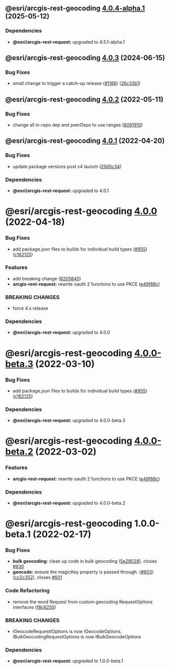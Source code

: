 ## @esri/arcgis-rest-geocoding [4.0.4-alpha.1](https://github.com/Esri/arcgis-rest-js/compare/@esri/arcgis-rest-geocoding@4.0.3...@esri/arcgis-rest-geocoding@4.0.4-alpha.1) (2025-05-12)





### Dependencies

* **@esri/arcgis-rest-request:** upgraded to 4.5.1-alpha.1

## @esri/arcgis-rest-geocoding [4.0.3](https://github.com/Esri/arcgis-rest-js/compare/@esri/arcgis-rest-geocoding@4.0.2...@esri/arcgis-rest-geocoding@4.0.3) (2024-06-15)


### Bug Fixes

* small change to trigger a catch-up release ([#1166](https://github.com/Esri/arcgis-rest-js/issues/1166)) ([26c33b1](https://github.com/Esri/arcgis-rest-js/commit/26c33b164f7b0f1df90656dd6468ac00bdd02b1b))

## @esri/arcgis-rest-geocoding [4.0.2](https://github.com/Esri/arcgis-rest-js/compare/@esri/arcgis-rest-geocoding@4.0.1...@esri/arcgis-rest-geocoding@4.0.2) (2022-05-11)


### Bug Fixes

* change all in-repo dep and peerDeps to use ranges ([8091910](https://github.com/Esri/arcgis-rest-js/commit/809191013b56dd71c394db13e6657301fce9f30f))

## @esri/arcgis-rest-geocoding [4.0.1](https://github.com/Esri/arcgis-rest-js/compare/@esri/arcgis-rest-geocoding@4.0.0...@esri/arcgis-rest-geocoding@4.0.1) (2022-04-20)


### Bug Fixes

* update package versions post v4 launch ([2560c34](https://github.com/Esri/arcgis-rest-js/commit/2560c34b77e718ed2dd95411d1aabcf2a9d9cb57))





### Dependencies

* **@esri/arcgis-rest-request:** upgraded to 4.0.1

# @esri/arcgis-rest-geocoding [4.0.0](https://github.com/Esri/arcgis-rest-js/compare/@esri/arcgis-rest-geocoding@3.4.3...@esri/arcgis-rest-geocoding@4.0.0) (2022-04-18)


### Bug Fixes

* add package.json files to builds for individual build types ([#955](https://github.com/Esri/arcgis-rest-js/issues/955)) ([c162125](https://github.com/Esri/arcgis-rest-js/commit/c16212594f0b914425548be5d61d7435d54a2718))


### Features

* add breaking change ([8205840](https://github.com/Esri/arcgis-rest-js/commit/8205840d81106173fdb1fe3750822e1754611c3b))
* **arcgis-rest-request:** rewrite oauth 2 functions to use PKCE ([e49f88c](https://github.com/Esri/arcgis-rest-js/commit/e49f88c700694aed472733527124c4d0d54e45d6))


### BREAKING CHANGES

* force 4.x release





### Dependencies

* **@esri/arcgis-rest-request:** upgraded to 4.0.0

# @esri/arcgis-rest-geocoding [4.0.0-beta.3](https://github.com/Esri/arcgis-rest-js/compare/@esri/arcgis-rest-geocoding@4.0.0-beta.2...@esri/arcgis-rest-geocoding@4.0.0-beta.3) (2022-03-10)


### Bug Fixes

* add package.json files to builds for individual build types ([#955](https://github.com/Esri/arcgis-rest-js/issues/955)) ([c162125](https://github.com/Esri/arcgis-rest-js/commit/c16212594f0b914425548be5d61d7435d54a2718))





### Dependencies

* **@esri/arcgis-rest-request:** upgraded to 4.0.0-beta.3

# @esri/arcgis-rest-geocoding [4.0.0-beta.2](https://github.com/Esri/arcgis-rest-js/compare/@esri/arcgis-rest-geocoding@4.0.0-beta.1...@esri/arcgis-rest-geocoding@4.0.0-beta.2) (2022-03-02)


### Features

* **arcgis-rest-request:** rewrite oauth 2 functions to use PKCE ([e49f88c](https://github.com/Esri/arcgis-rest-js/commit/e49f88c700694aed472733527124c4d0d54e45d6))





### Dependencies

* **@esri/arcgis-rest-request:** upgraded to 4.0.0-beta.2

# @esri/arcgis-rest-geocoding 1.0.0-beta.1 (2022-02-17)


### Bug Fixes

* **bulk geocoding:** clean up code in bulk geocoding ([5e28028](https://github.com/Esri/arcgis-rest-js/commit/5e28028ff998422ce300afa4bf6fb0284b7cc5a8)), closes [#630](https://github.com/Esri/arcgis-rest-js/issues/630)
* **geocode:** ensure the magicKey property is passed through. ([#603](https://github.com/Esri/arcgis-rest-js/issues/603)) ([cc2c352](https://github.com/Esri/arcgis-rest-js/commit/cc2c352accd8b0090177f3b45fec68d95431b96e)), closes [#601](https://github.com/Esri/arcgis-rest-js/issues/601)


### Code Refactoring

* remove the word Request from custom geocoding RequestOptions interfaces ([f8c6255](https://github.com/Esri/arcgis-rest-js/commit/f8c6255ea471a1861cbbacdf03b1beb584148a8f))


### BREAKING CHANGES

* IGeocodeRequesttOptions is now IGeocodeOptions, IBulkGeocodingRequestOptions is now
IBulkGeocodeOptions





### Dependencies

* **@esri/arcgis-rest-request:** upgraded to 1.0.0-beta.1
